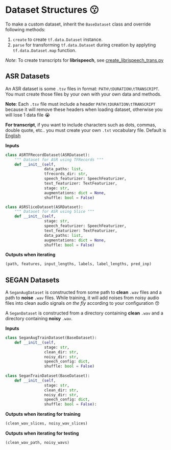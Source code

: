 # Dataset Structures :kissing:

To make a custom dataset, inherit the `BaseDataset` class and override following methods:

1. `create` to create `tf.data.Dataset` instance.
2. `parse` for transforming `tf.data.Dataset` during creation by applyting `tf.data.Dataset.map` function.

_Note_: To create transcripts for **librispeech**, see [create_librispeech_trans.py](../../scripts/create_librispeech_trans.py)

## ASR Datasets

An ASR dataset is some `.tsv` files in format: `PATH\tDURATION\tTRANSCRIPT`. You must create those files by your own with your own data and methods.

**Note**: Each `.tsv` file must include a header `PATH\tDURATION\tTRANSCRIPT` because it will remove these headers when loading dataset, otherwise you will lose 1 data file :sob:

**For transcript**, if you want to include characters such as dots, commas, double quote, etc.. you must create your own `.txt` vocabulary file. Default is [English](../featurizers/english.txt)

**Inputs**

```python
class ASRTFRecordDataset(ASRDataset):
    """ Dataset for ASR using TFRecords """
    def __init__(self,
                 data_paths: list,
                 tfrecords_dir: str,
                 speech_featurizer: SpeechFeaturizer,
                 text_featurizer: TextFeaturizer,
                 stage: str,
                 augmentations: dict = None,
                 shuffle: bool = False)

class ASRSliceDataset(ASRDataset):
    """ Dataset for ASR using Slice """
    def __init__(self,
                 stage: str,
                 speech_featurizer: SpeechFeaturizer,
                 text_featurizer: TextFeaturizer,
                 data_paths: list,
                 augmentations: dict = None,
                 shuffle: bool = False)
```

**Outputs when iterating**

```python
(path, features, input_lengths, labels, label_lengths, pred_inp)
```

## SEGAN Datasets

A `SeganAugDataset` is constructed from some path to **clean** `.wav` files and a path to **noise** `.wav` files. While training, it will add noises from noisy audio files into clean audio signals _on the fly_ according to your configuration :kissing_smiling_eyes:

A `SeganDataset` is constructed from a directory containing **clean** `.wav` and a directory containing **noisy** `.wav`.

**Inputs**

```python
class SeganAugTrainDataset(BaseDataset):
    def __init__(self,
                 stage: str,
                 clean_dir: str,
                 noisy_dir: str,
                 speech_config: dict,
                 shuffle: bool = False)
                 
class SeganTrainDataset(BaseDataset):
    def __init__(self,
                 stage: str,
                 clean_dir: str,
                 noisy_dir: str,
                 speech_config: dict,
                 shuffle: bool = False):
```

**Outputs when iterating for training**

```python
(clean_wav_slices, noisy_wav_slices)
```

**Outputs when iterating for testing**

```python
(clean_wav_path, noisy_wavs)
```
